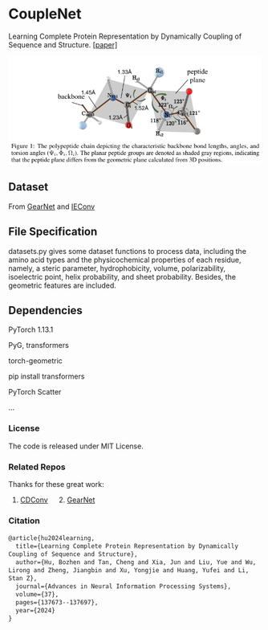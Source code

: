
# CoupleNet
Learning Complete Protein Representation by Dynamically Coupling of Sequence and Structure. 
[[paper]](https://proceedings.neurips.cc/paper_files/paper/2024/hash/f8de10c9ff056ae3d1eef43ad1762351-Abstract-Conference.html)

![img](./model.png)

## Dataset
From [GearNet](https://github.com/DeepGraphLearning/GearNet) and [IEConv](https://github.com/phermosilla/IEConv_proteins)

## File Specification
datasets.py gives some dataset functions to process data, including the amino acid types and the physicochemical properties of each residue, namely, a
steric parameter, hydrophobicity, volume, polarizability, isoelectric point, helix probability, and sheet probability. Besides, the geometric features are included.

## Dependencies
PyTorch 1.13.1

PyG, transformers

torch-geometric

pip install transformers

PyTorch Scatter

...



### License
The code is released under MIT License.


### Related Repos
Thanks for these great work:

1. [CDConv](https://github.com/hehefan/Continuous-Discrete-Convolution) &emsp; 2. [GearNet](https://github.com/DeepGraphLearning/GearNet) 

### Citation
```
@article{hu2024learning,
  title={Learning Complete Protein Representation by Dynamically Coupling of Sequence and Structure},
  author={Hu, Bozhen and Tan, Cheng and Xia, Jun and Liu, Yue and Wu, Lirong and Zheng, Jiangbin and Xu, Yongjie and Huang, Yufei and Li, Stan Z},
  journal={Advances in Neural Information Processing Systems},
  volume={37},
  pages={137673--137697},
  year={2024}
}
```

